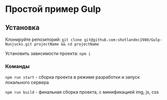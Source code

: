 # Простой пример Gulp

## Установка

Клонируйте репозиторий: `git clone git@github.com:shotlandec1980/Gulp-Nunjucks.git projectName && cd projectName`

Установить зависимости проекта: `npm i`

### Команды

`npm run start` - сборка проекта в режиме разработки и запуск локального сервера

`npm run build` - финальная сборка проекта, с минификацией img, js, css
